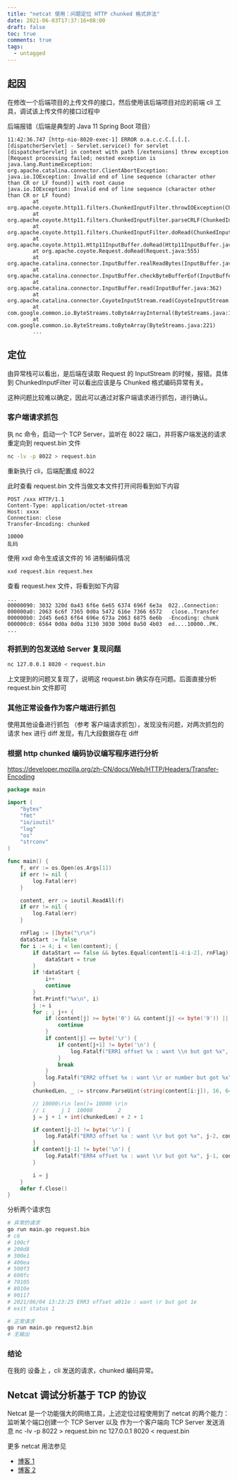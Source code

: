 ```yaml
---
title: "netcat 使用：问题定位 HTTP chunked 格式非法"
date: 2021-06-03T17:37:16+08:00
draft: false
toc: true
comments: true
tags:
  - untagged
---
```


## 起因

在修改一个后端项目的上传文件的接口，然后使用该后端项目对应的前端 cli 工具，调试该上传文件的接口过程中 

后端报错（后端是典型的 Java 11  Spring Boot 项目）

```log
11:42:36.747 [http-nio-8020-exec-1] ERROR o.a.c.c.C.[.[.[.[dispatcherServlet] - Servlet.service() for servlet [dispatcherServlet] in context with path [/extensions] threw exception [Request processing failed; nested exception is java.lang.RuntimeException: org.apache.catalina.connector.ClientAbortException: java.io.IOException: Invalid end of line sequence (character other than CR or LF found)] with root cause
java.io.IOException: Invalid end of line sequence (character other than CR or LF found)
        at org.apache.coyote.http11.filters.ChunkedInputFilter.throwIOException(ChunkedInputFilter.java:606)
        at org.apache.coyote.http11.filters.ChunkedInputFilter.parseCRLF(ChunkedInputFilter.java:424)
        at org.apache.coyote.http11.filters.ChunkedInputFilter.doRead(ChunkedInputFilter.java:202)
        at org.apache.coyote.http11.Http11InputBuffer.doRead(Http11InputBuffer.java:248)
        at org.apache.coyote.Request.doRead(Request.java:555)
        at org.apache.catalina.connector.InputBuffer.realReadBytes(InputBuffer.java:336)
        at org.apache.catalina.connector.InputBuffer.checkByteBufferEof(InputBuffer.java:632)
        at org.apache.catalina.connector.InputBuffer.read(InputBuffer.java:362)
        at org.apache.catalina.connector.CoyoteInputStream.read(CoyoteInputStream.java:132)
        at com.google.common.io.ByteStreams.toByteArrayInternal(ByteStreams.java:181)
        at com.google.common.io.ByteStreams.toByteArray(ByteStreams.java:221)
        ...
```

## 定位

由异常栈可以看出，是后端在读取 Request 的 InputStream 的时候，报错。具体到 ChunkedInputFilter 可以看出应该是与 Chunked 格式编码异常有关。

这种问题比较难以确定，因此可以通过对客户端请求进行抓包，进行确认。

### 客户端请求抓包

执 nc 命令，启动一个 TCP Server，监听在 8022 端口，并将客户端发送的请求重定向到 request.bin 文件

```bash
nc -lv -p 8022 > request.bin
```

重新执行 cli，后端配置成 8022

此时查看 request.bin 文件当做文本文件打开间将看到如下内容

```http
POST /xxx HTTP/1.1
Content-Type: application/octet-stream
Host: xxxx
Connection: close
Transfer-Encoding: chunked

10000
乱码
```

使用 xxd 命令生成该文件的 16 进制编码情况

```bash
xxd request.bin request.hex
```

查看  request.hex 文件，将看到如下内容

```
...
00000090: 3032 320d 0a43 6f6e 6e65 6374 696f 6e3a  022..Connection:
000000a0: 2063 6c6f 7365 0d0a 5472 616e 7366 6572   close..Transfer
000000b0: 2d45 6e63 6f64 696e 673a 2063 6875 6e6b  -Encoding: chunk
000000c0: 6564 0d0a 0d0a 3130 3030 300d 0a50 4b03  ed....10000..PK.
...
```

### 将抓到的包发送给 Server 复现问题

```bash
nc 127.0.0.1 8020 < request.bin
``` 

上文提到的问题又复现了，说明这 request.bin 确实存在问题。后面直接分析 request.bin 文件即可

### 其他正常设备作为客户端进行抓包

使用其他设备进行抓包 （参考 客户端请求抓包），发现没有问题，对两次抓包的请求 hex 进行 diff 发现，有几大段数据存在 diff

### 根据 http chunked 编码协议编写程序进行分析

https://developer.mozilla.org/zh-CN/docs/Web/HTTP/Headers/Transfer-Encoding

```go
package main

import (
    "bytes"
    "fmt"
    "io/ioutil"
    "log"
    "os"
    "strconv"
)

func main() {
    f, err := os.Open(os.Args[1])
    if err != nil {
        log.Fatal(err)
    }

    content, err := ioutil.ReadAll(f)
    if err != nil {
        log.Fatal(err)
    }

    rnFlag := []byte("\r\n")
    dataStart := false
    for i := 4; i < len(content); {
        if dataStart == false && bytes.Equal(content[i-4:i-2], rnFlag) && bytes.Equal(content[i-2:i], rnFlag) {
            dataStart = true
        }
        if !dataStart {
            i++
            continue
        }
        fmt.Printf("%x\n", i)
        j := i
        for ; ; j++ {
            if (content[j] >= byte('0') && content[j] <= byte('9')) || (content[j] >= byte('A') && content[j] <= byte('F')) || content[j] >= byte('a') && content[j] <= byte('f') {
                continue
            }
            if content[j] == byte('\r') {
                if content[j+1] != byte('\n') {
                    log.Fatalf("ERR1 offset %x : want \\n but got %x", j+1, content[j+1])
                }
                break
            }
            log.Fatalf("ERR2 offset %x : want \\r or number but got %x", j+1, content[j+1])
        }
        chunkedLen, _ := strconv.ParseUint(string(content[i:j]), 16, 64)

        // 10000\r\n len()= 10000 \r\n
        // i     j 1  10000        2
        j = j + 1 + int(chunkedLen) + 2 + 1

        if content[j-2] != byte('\r') {
            log.Fatalf("ERR3 offset %x : want \\r but got %x", j-2, content[j-2])
        }
        if content[j-1] != byte('\n') {
            log.Fatalf("ERR4 offset %x : want \\r but got %x", j-1, content[j-1])
        }

        i = j
    }
    defer f.Close()
}
```

分析两个请求包

```bash
# 异常的请求
go run main.go request.bin
# c6
# 100cf
# 200d8
# 300e1
# 400ea
# 500f3
# 600fc
# 70105
# 8010e
# 90117
# 2021/06/04 13:23:25 ERR3 offset a011e : want \r but got 1e
# exit status 1

# 正常请求
go run main.go request2.bin
# 无输出
```

### 结论

在我的 设备上 ，cli 发送的请求，chunked 编码异常。

## Netcat 调试分析基于 TCP 的协议

Netcat 是一个功能强大的网络工具，上述定位过程使用到了 netcat 的两个能力：监听某个端口创建一个 TCP Server 以及 作为一个客户端向 TCP Server 发送消息
nc -lv -p 8022 > request.bin
nc 127.0.0.1 8020 < request.bin 

更多 netcat 用法参见
- [博客 1](https://mjd507.github.io/2018/01/15/Use-netcat-to-transfer-TCP-UDP-Data/)
- [博客 2](https://zhuanlan.zhihu.com/p/83959309)